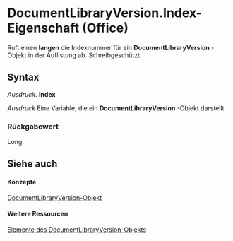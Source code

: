 
# DocumentLibraryVersion.Index-Eigenschaft (Office)

Ruft einen  **langen** die Indexnummer für ein **DocumentLibraryVersion** -Objekt in der Auflistung ab. Schreibgeschützt.


## Syntax

 _Ausdruck_. **Index**

 _Ausdruck_ Eine Variable, die ein **DocumentLibraryVersion** -Objekt darstellt.


### Rückgabewert

Long


## Siehe auch


#### Konzepte


[DocumentLibraryVersion-Objekt](ac13975d-4f91-1fc5-5b0a-94b21309ffb7.md)
#### Weitere Ressourcen


[Elemente des DocumentLibraryVersion-Objekts](http://msdn.microsoft.com/library/81015690-f681-67e5-4ff7-329a95f78f3d%28Office.15%29.aspx)
